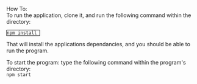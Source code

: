 How To:<br>
To run the application, clone it, and run the following command within the directory: <br>

<code style="border: 1px solid #000;">npm install </code><br>

That will install the applications dependancies, and you should be able to run the program.<br>

To start the program: type the following command within the program's directory:<br>
<code>npm start</code>
